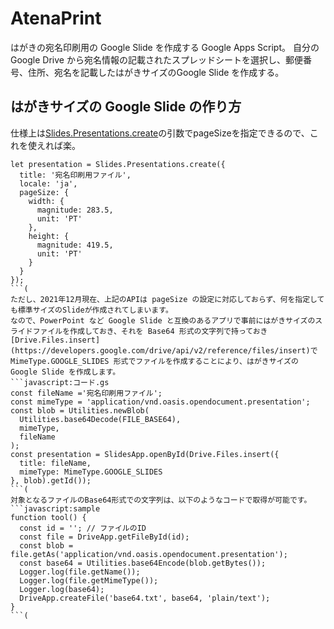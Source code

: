 # AtenaPrint
はがきの宛名印刷用の Google Slide を作成する Google Apps Script。
自分の Google Drive から宛名情報の記載されたスプレッドシートを選択し、郵便番号、住所、宛名を記載したはがきサイズのGoogle Slide を作成する。

## はがきサイズの Google Slide の作り方
仕様上は[Slides.Presentations.create](https://developers.google.com/slides/api/samples/presentation#create_a_new_presentation)の引数でpageSizeを指定できるので、これを使えれば楽。
```javascript:sample
let presentation = Slides.Presentations.create({
  title: '宛名印刷用ファイル',
  locale: 'ja',
  pageSize: {
    width: {
      magnitude: 283.5,
      unit: 'PT'
    },
    height: {
      magnitude: 419.5,
      unit: 'PT'
    }
  }
});
```(
ただし、2021年12月現在、上記のAPIは pageSize の設定に対応しておらず、何を指定しても標準サイズのSlideが作成されてしまいます。
なので、PowerPoint など Google Slide と互換のあるアプリで事前にはがきサイズのスライドファイルを作成しておき、それを Base64 形式の文字列で持っておき
[Drive.Files.insert](https://developers.google.com/drive/api/v2/reference/files/insert)で MimeType.GOOGLE_SLIDES 形式でファイルを作成することにより、はがきサイズの Google Slide を作成します。
```javascript:コード.gs
const fileName ='宛名印刷用ファイル';
const mimeType = 'application/vnd.oasis.opendocument.presentation';
const blob = Utilities.newBlob(
  Utilities.base64Decode(FILE_BASE64),
  mimeType,
  fileName
);
const presentation = SlidesApp.openById(Drive.Files.insert({
  title: fileName,
  mimeType: MimeType.GOOGLE_SLIDES
}, blob).getId());
```(
対象となるファイルのBase64形式での文字列は、以下のようなコードで取得が可能です。
```javascript:sample
function tool() {
  const id = ''; // ファイルのID
  const file = DriveApp.getFileById(id);
  const blob = file.getAs('application/vnd.oasis.opendocument.presentation');
  const base64 = Utilities.base64Encode(blob.getBytes());
  Logger.log(file.getName());
  Logger.log(file.getMimeType());
  Logger.log(base64);
  DriveApp.createFile('base64.txt', base64, 'plain/text');
}
```(
